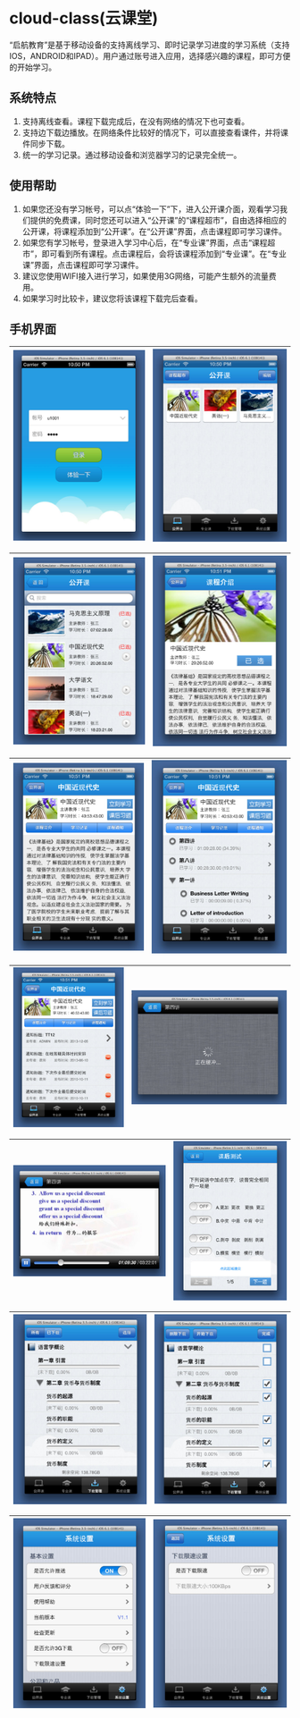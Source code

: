 # cloud-class(云课堂)
“启航教育”是基于移动设备的支持离线学习、即时记录学习进度的学习系统（支持IOS，ANDROID和IPAD）。用户通过账号进入应用，选择感兴趣的课程，即可方便的开始学习。

## 系统特点
1. 支持离线查看。课程下载完成后，在没有网络的情况下也可查看。
2. 支持边下载边播放。在网络条件比较好的情况下，可以直接查看课件，并将课件同步下载。
3. 统一的学习记录。通过移动设备和浏览器学习的记录完全统一。

## 使用帮助
1. 如果您还没有学习帐号，可以点“体验一下”下，进入公开课介面，观看学习我们提供的免费课，同时您还可以进入“公开课”的“课程超市”，自由选择相应的公开课，将课程添加到“公开课”。在“公开课”界面，点击课程即可学习课件。
2. 如果您有学习帐号，登录进入学习中心后，在“专业课”界面，点击“课程超市”，即可看到所有课程。点击课程后，会将该课程添加到“专业课”。在“专业课”界面，点击课程即可学习课件。
3. 建议您使用WIFI接入进行学习，如果使用3G网络，可能产生额外的流量费用。
4. 如果学习时比较卡，建议您将该课程下载完后查看。

## 手机界面
![](doc/screenshots/ios-phone/1.jpg) | ![](doc/screenshots/ios-phone/2.jpg)
---|---

![](doc/screenshots/ios-phone/3.jpg) | ![](doc/screenshots/ios-phone/4.jpg)
---|---

![](doc/screenshots/ios-phone/5.jpg) | ![](doc/screenshots/ios-phone/6.jpg)
---|---

![](doc/screenshots/ios-phone/7.jpg) | ![](doc/screenshots/ios-phone/8.jpg)
---|---

![](doc/screenshots/ios-phone/9.jpg) | ![](doc/screenshots/ios-phone/10.jpg)
---|---

![](doc/screenshots/ios-phone/11.jpg) | ![](doc/screenshots/ios-phone/12.jpg)
---|---

![](doc/screenshots/ios-phone/13.jpg) | ![](doc/screenshots/ios-phone/14.jpg)
---|---
